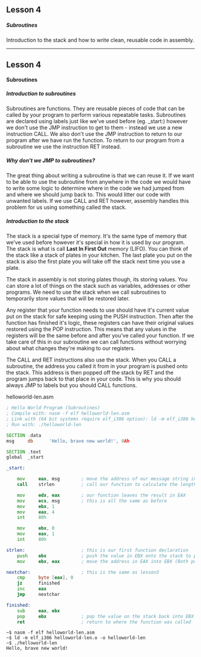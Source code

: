 ## Lesson 4

##### Subroutines

Introduction to the stack and how to write clean, reusable code in assembly.

---

## Lesson 4

#### Subroutines

##### Introduction to subroutines

Subroutines are functions.  They are reusable pieces of code that can be called by your program to perform various repeatable tasks.  Subroutines are declared using labels just like we've used before (eg. _start:) however we don't use the JMP instruction to get to them - instead we use a new instruction CALL. We also don't use the JMP instruction to return to our program after we have run the function.  To return to our program from a subroutine we use the instruction RET instead.

##### Why don't we JMP to subroutines?

The great thing about writing a subroutine is that we can reuse it.  If we want to be able to use the subroutine from anywhere in the code we would have to write some logic to determine where in the code we had jumped from and where we should jump back to.  This would litter our code with unwanted labels.  If we use CALL and RET however, assembly handles this problem for us using something called the stack.

##### Introduction to the stack

The stack is a special type of memory.  It's the same type of memory that we've used before however it's special in how it is used by our program.  The stack is what is call **Last In First Out** memory (LIFO).  You can think of the stack like a stack of plates in your kitchen.  The last plate you put on the stack is also the first plate you will take off the stack next time you use a plate.

The stack in assembly is not storing plates though, its storing values.  You can store a lot of things on the stack such as variables, addresses or other programs.  We need to use the stack when we call subroutines to temporarily store values that will be restored later.

Any register that your function needs to use should have it's current value put on the stack for safe keeping using the PUSH instruction.  Then after the function has finished it's logic, these registers can have their original values restored using the POP instruction.  This means that any values in the registers will be the same before and after you've called your function.  If we take care of this in our subroutine we can call functions without worrying about what changes they're making to our registers.

The CALL and RET instructions also use the stack.  When you CALL a subroutine, the address you called it from in your program is pushed onto the stack.  This address is then popped off the stack by RET and the program jumps back to that place in your code.  This is why you should always JMP to labels but you should CALL functions.

helloworld-len.asm
```asm
; Hello World Program (Subroutines)
; Compile with: nasm -f elf helloworld-len.asm
; Link with (64 bit systems require elf_i386 option): ld -m elf_i386 helloworld-len.o -o helloworld-len
; Run with: ./helloworld-len

SECTION .data
msg     db      'Hello, brave new world!', 0Ah

SECTION .text
global  _start

_start:

    mov     eax, msg        ; move the address of our message string into EAX
    call    strlen          ; call our function to calculate the length of the string

    mov     edx, eax        ; our function leaves the result in EAX
    mov     ecx, msg        ; this is all the same as before
    mov     ebx, 1
    mov     eax, 4
    int     80h

    mov     ebx, 0
    mov     eax, 1
    int     80h

strlen:                     ; this is our first function declaration
    push    ebx             ; push the value in EBX onto the stack to preserve it while we use EBX in this function
    mov     ebx, eax        ; move the address in EAX into EBX (Both point to the same segment in memory)

nextchar:                   ; this is the same as lesson3
    cmp     byte [eax], 0
    jz      finished
    inc     eax
    jmp     nextchar

finished:
    sub     eax, ebx
    pop     ebx             ; pop the value on the stack back into EBX
    ret                     ; return to where the function was called
```


```
~$ nasm -f elf helloworld-len.asm
~$ ld -m elf_i386 helloworld-len.o -o helloworld-len
~$ ./helloworld-len
Hello, brave new world!
```
